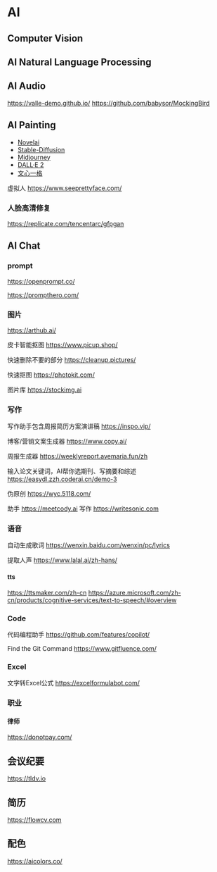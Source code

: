 # AI

## Computer Vision

## AI Natural Language Processing

## AI Audio

 https://valle-demo.github.io/
 https://github.com/babysor/MockingBird


## AI Painting


 * [Novelai](https://novelai.net/)
 * [Stable-Diffusion](https://replicate.com/stability-ai/stable-diffusion)
 * [Midjourney](https://www.midjourney.com/home/)
 * [DALL·E 2](https://openai.com/product/dall-e-2)
 * [文心一格](https://yige.baidu.com/#/)

虚拟人
https://www.seeprettyface.com/


### 人脸高清修复

https://replicate.com/tencentarc/gfpgan

## AI Chat

### prompt

https://openprompt.co/

https://prompthero.com/

### 图片

https://arthub.ai/

皮卡智能抠图
https://www.picup.shop/


快速删除不要的部分
https://cleanup.pictures/


快速抠图
https://photokit.com/

图片库
https://stockimg.ai

### 写作 

写作助手包含周报简历方案演讲稿
https://inspo.vip/

博客/营销文案生成器
https://www.copy.ai/

周报生成器
https://weeklyreport.avemaria.fun/zh

输入论文关键词，AI帮你选期刊、写摘要和综述
https://easydl.zzh.coderai.cn/demo-3

伪原创
https://wyc.5118.com/

助手
https://meetcody.ai
写作
https://writesonic.com

### 语音
自动生成歌词
https://wenxin.baidu.com/wenxin/pc/lyrics

提取人声
https://www.lalal.ai/zh-hans/

#### tts
https://ttsmaker.com/zh-cn
https://azure.microsoft.com/zh-cn/products/cognitive-services/text-to-speech/#overview

### Code

代码编程助手
https://github.com/features/copilot/

Find the Git Command
https://www.gitfluence.com/

### Excel

文字转Excel公式
https://excelformulabot.com/


### 职业

#### 律师
https://donotpay.com/



## 会议纪要
https://tldv.io

## 简历
https://flowcv.com


## 配色
https://aicolors.co/
